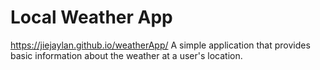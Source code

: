 # Local Weather App
https://jiejaylan.github.io/weatherApp/
A simple application that provides basic information about the weather at a user's location.

